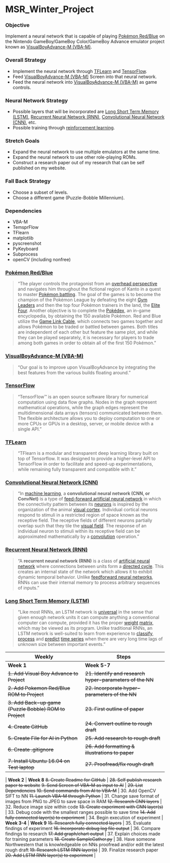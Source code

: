 # MSR_Winter_Project
### Objective
Implement a neural network that is capable of playing [Pokémon Red/Blue](https://en.wikipedia.org/wiki/Pokémon_Red_and_Blue "Pokémon Red/Blue") on the Nintendo GameBoy/GameBoy Color/GameBoy Advance emulator project known as [VisualBoyAdvance-M (VBA-M)](https://github.com/visualboyadvance-m/visualboyadvance-m "VisualBoyAdvance-M (VBA-M)").

### Overall Strategy
* Implement the neural network through [TFLearn](http://tflearn.org/ "TFLearn") and [TensorFlow](https://www.tensorflow.org/ "TensorFlow").
* Feed [VisualBoyAdvance-M (VBA-M)](https://github.com/visualboyadvance-m/visualboyadvance-m "VisualBoyAdvance-M (VBA-M)") Screen into that neural network.
* Feed the neural network into [VisualBoyAdvance-M (VBA-M)](https://github.com/visualboyadvance-m/visualboyadvance-m "VisualBoyAdvance-M (VBA-M)") as game controls.

### Neural Network Strategy
* Possible layers that will be incorporated are [Long Short Term Memory (LSTM)](https://en.wikipedia.org/wiki/Long_short-term_memory "Long Short Term Memory (LSTM)"), [Recurrent Neural Network (RNN)](https://en.wikipedia.org/wiki/Recurrent_neural_network "Recurrent Neural Network (RNN)"), [Convolutional Neural Network (CNN)](https://en.wikipedia.org/wiki/Convolutional_neural_network "Convolutional Neural Network (CNN)"), etc.
* Possible training through [reinforcement learning](https://en.wikipedia.org/wiki/Reinforcement_learning "reinforcement learning").

### Stretch Goals
* Expand the neural network to use multiple emulators at the same time.
* Expand the neural network to use other role-playing ROMs.
* Construct a research paper out of my research that can be self published on my website.

### Fall Back Strategy
* Choose a subset of levels.
* Choose a different game (Puzzle-Bobble Millennium).

### Dependencies
* VBA-M
* TemsprFlow
* TFlearn
* matplotlib
* pyscreenshot
* PyKeyboard
* Subprocess
* openCV (including nonfree)

### [Pokémon Red/Blue](https://en.wikipedia.org/wiki/Pokémon_Red_and_Blue "Pokémon Red/Blue")
> “The player controls the protagonist from an [overhead perspective](https://en.wikipedia.org/wiki/Top-down_perspective "overhead perspective") and navigates him throughout the fictional region of Kanto in a quest to master [Pokémon battling](https://en.wikipedia.org/wiki/Pokémon_battle "Pokémon battling"). The goal of the games is to become the champion of the Pokémon League by defeating the eight [Gym Leaders](https://en.wikipedia.org/wiki/Gym_Leaders "Gym Leaders") and then the top four Pokémon trainers in the land, the [Elite Four](https://en.wikipedia.org/wiki/Elite_Four "Elite Foure"). Another objective is to complete the [Pokédex](https://en.wikipedia.org/wiki/Pokédex "Pokédex"), an in-game encyclopedia, by obtaining the 150 available Pokémon. Red and Blue utilize the [Game Link Cable](https://en.wikipedia.org/wiki/Game_Link_Cable "Game Link Cable"), which connects two games together and allows Pokémon to be traded or battled between games. Both titles are independent of each other but feature the same plot, and while they can be played separately, it is necessary for players to trade among both games in order to obtain all of the first 150 Pokémon.”

### [VisualBoyAdvance-M (VBA-M)](https://github.com/visualboyadvance-m/visualboyadvance-m "VisualBoyAdvance-M (VBA-M)")
> “Our goal is to improve upon VisualBoyAdvance by integrating the best features from the various builds floating around.”

### [TensorFlow](https://www.tensorflow.org/ "TensorFlow")
> “TensorFlow™ is an open source software library for numerical computation using data flow graphs. Nodes in the graph represent mathematical operations, while the graph edges represent the multidimensional data arrays (tensors) communicated between them. The flexible architecture allows you to deploy computation to one or more CPUs or GPUs in a desktop, server, or mobile device with a single API.”

### [TFLearn](http://tflearn.org/ "TFLearn")
> “TFlearn is a modular and transparent deep learning library built on top of Tensorflow. It was designed to provide a higher-level API to TensorFlow in order to facilitate and speed-up experimentations, while remaining fully transparent and compatible with it.”

### [Convolutional Neural Network (CNN)](https://en.wikipedia.org/wiki/Convolutional_neural_network "Convolutional Neural Network (CNN)")
> “In [machine learning](https://en.wikipedia.org/wiki/Machine_learning "machine learning"), a **convolutional neural network (CNN, or ConvNet)** is a type of [feed-forward artificial neural network](https://en.wikipedia.org/wiki/Feedforward_neural_network "feed-forward artificial neural network") in which the connectivity pattern between its [neurons](https://en.wikipedia.org/wiki/Artificial_neuron "neurons")  is inspired by the organization of the animal [visual cortex](https://en.wikipedia.org/wiki/Visual_cortex "visual cortex"). Individual cortical neurons respond to stimuli in a restricted region of space known as the receptive field. The receptive fields of different neurons partially overlap such that they tile the [visual field](https://en.wikipedia.org/wiki/Visual_field "visual field"). The response of an individual neuron to stimuli within its receptive field can be approximated mathematically by a [convolution](https://en.wikipedia.org/wiki/Convolution "convolution") operation.”

### [Recurrent Neural Network (RNN)](https://en.wikipedia.org/wiki/Recurrent_neural_network "Recurrent Neural Network (RNN)")
> “A **recurrent neural network (RNN)** is a class of [artificial neural network](https://en.wikipedia.org/wiki/Artificial_neural_network "artificial neural network") where connections between units form a [directed cycle](https://en.wikipedia.org/wiki/Directed_cycle "directed cycle"). This creates an internal state of the network which allows it to exhibit dynamic temporal behavior. Unlike [feedforward neural networks](https://en.wikipedia.org/wiki/Feedforward_neural_networks "feedforward neural networks"), RNNs can use their internal memory to process arbitrary sequences of inputs.”

### [Long Short Term Memory (LSTM)](https://en.wikipedia.org/wiki/Long_short-term_memory "Long Short Term Memory (LSTM)")
> “Like most RNNs, an LSTM network is [universal](https://en.wikipedia.org/wiki/Turing_completeness "universl") in the sense that given enough network units it can compute anything a conventional computer can compute, provided it has the proper [weight](https://en.wikipedia.org/wiki/Weight "weight") [matrix](https://en.wikipedia.org/wiki/Matrix_(mathematics) "matrix"), which may be viewed as its program. Unlike traditional RNNs, an LSTM network is well-suited to learn from experience to [classify](https://en.wikipedia.org/wiki/Classification_in_machine_learning "classify"), [process](https://en.wikipedia.org/wiki/Computer_data_processing "process") and [predict](https://en.wikipedia.org/wiki/Predict "predict") [time series](https://en.wikipedia.org/wiki/Time_series "time series") when there are very long time lags of unknown size between important events.”

**Weekly** | **Steps**
--- | ---
**Week 1** | **Week 5-7**
~~1. Add Visual Boy Advance to Project~~ | ~~21. Identify and research hyper-parameters of the NN~~
~~2. Add Pokemon Red/Blue ROM to Project~~ | ~~22. Incorporate hyper-parameters of the NN~~
~~3. Add Back-up game (Puzzle Bobble) ROM to Project~~ | ~~23. First outline of paper~~
~~4. Create GitHub~~ | ~~24. Convert outline to rough draft~~
~~5. Create File for AI in Python~~ | ~~25. Add research to rough draft~~
~~6. Create .gitignore~~ | ~~26. Add formatting & illustrations to paper~~
~~7. Install Ubuntu 16.04 on Test laptop~~ | ~~27. Proofread/fix rough draft~~
 | 
**Week 2** | **Week 8**
~~8. Create Readme for GitHub~~ | ~~28. Self publish research paper to website~~
~~9. Send Screen of VBA-M as input to AI~~ | ~~29. List Dependencies~~
~~10. Send commands from AI to VBA-M~~ | 30. Add OpenCV SIFT to NN
~~11. Launch VBA-M through Python~~ | 31. Change save format of images from PNG to JPEG to save space in RAM
~~12. Research CNN layers~~ | 32. Reduce image size within code
~~13. Create experiment with CNN layer(s)~~ | 33. Debug code with the smallest ranges possible to save time
~~14. Add fully connected layer(s) to experiment~~ | 34. Begin execution of experiment
 |  
**Week 3-4** | **Week 9**
~~15. Research fully connected layers~~ | 35. Evaluate findings of experiment
~~16. Incorporate debug log file output~~ | 36. Compare findings to research
~~17. Add graph/chart output~~ | 37. Explain choices made for training parameters
~~18. Create SampleGather.py~~ | 38. Have someone Northwestern that is knowledgeable on NNs proofread and/or edit the latest rough draft
~~19. Research LSTM RNN layer(s)~~ | 39. Finalize research paper
~~20. Add LSTM RNN layer(s) to experiment~~ |











